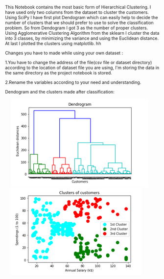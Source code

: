 This Notebook contains the most basic form of Hierarchical Clustering. I have used only two columns from the dataset to cluster the customers. Using SciPy I have first plot Dendogram which can easily help to decide the number of clusters that we should prefer to use to solve the classification problem. So from Dendogram I got 3 as the number of proper clusters. Using Agglomerative Clustering Algorithm from the sklearn I cluster the data into 3 classes, by minimizing the variance and using the Euclidean distance. At last I plotted the clusters using matplotlib.
hh

Changes you have to made while using your own dataset :

1.You have to change the address of the file(csv file or dataset directory) according to the location of dataset file you are using, I'm storing the data in the same directory as the project notebook is stored.

2.Rename the variables according to your need and understanding.

Dendogram and the clusters made after classification:

&nbsp; &nbsp; &nbsp;![Dendogram](https://github.com/Daksh-Singh/Basic_Projects/blob/master/Hierarchical%20Clustering/Dendogram.PNG) 
&nbsp; &nbsp; &nbsp; &nbsp; &nbsp; &nbsp; ![Clusetrs](https://github.com/Daksh-Singh/Basic_Projects/blob/master/Hierarchical%20Clustering/Clusters.PNG)


